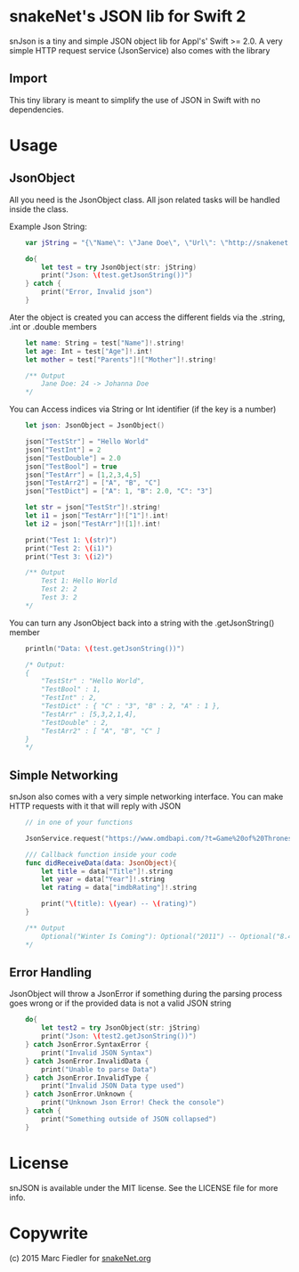 snakeNet's JSON lib for Swift 2
==========

snJson is a tiny and simple JSON object lib for Appl's' Swift >= 2.0. 
A very simple HTTP request service (JsonService) also comes with the library

Import
-----

This tiny library is meant to simplify the use of JSON in Swift with no dependencies.

Usage
===========

JsonObject
--------

All you need is the JsonObject class. All json related tasks will be handled inside the class.

Example Json String:

````swift
    var jString = "{\"Name\": \"Jane Doe\", \"Url\": \"http://snakenet.org/\", \"Age\": 24, \"Parents\": {\"Mother\": \"Johanna Doe\", \"Father\": \"John Doe\"}, \"List\": [1, 2, 5, 3, 6, 3, 7], \"Aliases\": [\"Jack\", \"Jim\", \"James\"]}"

    do{
        let test = try JsonObject(str: jString)
        print("Json: \(test.getJsonString())")
    } catch {
        print("Error, Invalid json")
    }
````

Ater the object is created you can access the different fields via the .string, .int or .double members

````swift
    let name: String = test["Name"]!.string!
    let age: Int = test["Age"]!.int!
    let mother = test["Parents"]!["Mother"]!.string!

    /** Output 
        Jane Doe: 24 -> Johanna Doe
    */
````

You can Access indices via String or Int identifier (if the key is a number)

````swift
    let json: JsonObject = JsonObject()

    json["TestStr"] = "Hello World"
    json["TestInt"] = 2
    json["TestDouble"] = 2.0
    json["TestBool"] = true
    json["TestArr"] = [1,2,3,4,5]
    json["TestArr2"] = ["A", "B", "C"]
    json["TestDict"] = ["A": 1, "B": 2.0, "C": "3"]

    let str = json["TestStr"]!.string!
    let i1 = json["TestArr"]!["1"]!.int!
    let i2 = json["TestArr"]![1]!.int!

    print("Test 1: \(str)")
    print("Test 2: \(i1)")
    print("Test 3: \(i2)")

    /** Output
        Test 1: Hello World
        Test 2: 2
        Test 3: 2
    */
````

You can turn any JsonObject back into a string with the .getJsonString() member

````swift
    println("Data: \(test.getJsonString())")

    /* Output:
    {
        "TestStr" : "Hello World",
        "TestBool" : 1,
        "TestInt" : 2,
        "TestDict" : { "C" : "3", "B" : 2, "A" : 1 },
        "TestArr" : [5,3,2,1,4],
        "TestDouble" : 2,
        "TestArr2" : [ "A", "B", "C" ]
    }
    */
````

Simple Networking
--------
snJson also comes with a very simple networking interface. You can make HTTP requests with it that will reply with JSON

````swift
    // in one of your functions

    JsonService.request("https://www.omdbapi.com/?t=Game%20of%20Thrones&Season=1&Episode=1", success: didReceiveData)
````

````swift
    /// Callback function inside your code
    func didReceiveData(data: JsonObject){
        let title = data["Title"]!.string
        let year = data["Year"]!.string
        let rating = data["imdbRating"]!.string

        print("\(title): \(year) -- \(rating)")
    }

    /** Output
        Optional("Winter Is Coming"): Optional("2011") -- Optional("8.4")
    */
````



Error Handling
--------
JsonObject will throw a JsonError if something during the parsing process goes wrong or if the provided data is not a valid JSON string

````swift
    do{
        let test2 = try JsonObject(str: jString)
        print("Json: \(test2.getJsonString())")
    } catch JsonError.SyntaxError {
        print("Invalid JSON Syntax")
    } catch JsonError.InvalidData {
        print("Unable to parse Data")
    } catch JsonError.InvalidType {
        print("Invalid JSON Data type used")
    } catch JsonError.Unknown {
        print("Unknown Json Error! Check the console")
    } catch {
        print("Something outside of JSON collapsed")
    }
````

License
===========
snJSON is available under the MIT license. See the LICENSE file for more info.


Copywrite
===========

(c) 2015 Marc Fiedler for [snakeNet.org] 

[snakenet.org]: http://snakenet.org/
